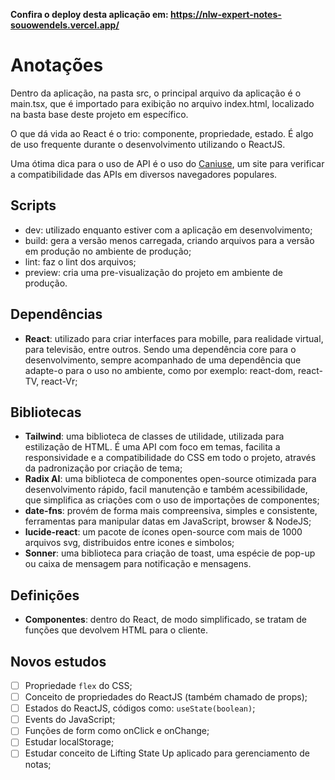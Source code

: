 **Confira o deploy desta aplicação em: https://nlw-expert-notes-souowendels.vercel.app/**

# Anotações

Dentro da aplicação, na pasta src, o principal arquivo da aplicação é o main.tsx, que é importado para exibição no
arquivo index.html, localizado na basta base deste projeto em específico.

O que dá vida ao React é o trio: componente, propriedade, estado. É algo de uso frequente durante o desenvolvimento
utilizando o ReactJS.

Uma ótima dica para o uso de API é o uso do [Caniuse](https://caniuse.com/), um site para verificar a compatibilidade
das APIs em diversos navegadores populares.

## Scripts

- dev: utilizado enquanto estiver com a aplicação em desenvolvimento;
- build: gera a versão menos carregada, criando arquivos para a versão em produção no ambiente de produção;
- lint: faz o lint dos arquivos;
- preview: cria uma pre-visualização do projeto em ambiente de produção.

## Dependências

- **React**: utilizado para criar interfaces para mobille, para realidade virtual, para televisão, entre outros. Sendo
  uma dependência core para o desenvolvimento, sempre acompanhado de uma dependência que adapte-o para o uso no ambiente,
  como por exemplo: react-dom, react-TV, react-Vr;

## Bibliotecas

- **Tailwind**: uma biblioteca de classes de utilidade, utilizada para estilização de HTML. É uma API com foco em temas,
  facilita a responsividade e a compatibilidade do CSS em todo o projeto, através da padronização por criação de tema;
- **Radix AI**: uma biblioteca de componentes open-source otimizada para desenvolvimento rápido, facil manutenção e
  também acessibilidade, que simplifica as criações com o uso de importações de componentes;
- **date-fns**: provém de forma mais compreensiva, simples e consistente, ferramentas para manipular datas em JavaScript,
  browser & NodeJS;
- **lucide-react**: um pacote de ícones open-source com mais de 1000 arquivos svg, distribuidos entre icones e simbolos;
- **Sonner**: uma biblioteca para criação de toast, uma espécie de pop-up ou caixa de mensagem para notificação e mensagens.

## Definições

- **Componentes**: dentro do React, de modo simplificado, se tratam de funções que devolvem HTML para o cliente.

## Novos estudos

- [ ] Propriedade `flex` do CSS;
- [ ] Conceito de propriedades do ReactJS (também chamado de props);
- [ ] Estados do ReactJS, códigos como: `useState(boolean)`;
- [ ] Events do JavaScript;
- [ ] Funções de form como onClick e onChange;
- [ ] Estudar localStorage;
- [ ] Estudar conceito de Lifting State Up aplicado para gerenciamento de notas;
